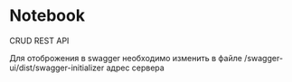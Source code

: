 # Notebook
CRUD REST API

Для отоброжения в swagger необходимо изменить в файле /swagger-ui/dist/swagger-initializer адрес сервера
